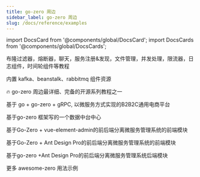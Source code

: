 ```yaml
---
title: go-zero 周边
sidebar_label: go-zero 周边
slug: /docs/reference/examples
---
```



import DocsCard from '@components/global/DocsCard';
import DocsCards from '@components/global/DocsCards';

<head>
  <style>{`
    :root {
      --doc-item-container-width: 60rem;
    }
  `}</style>
</head>

<DocsCards>

<DocsCard 
header="zero-examples" 
href="https://github.com/zeromicro/zero-examples" 
icon="/icons/guide-installation-icon.svg" 
hoverIcon="/icons/guide-installation-icon-hover.svg">
    <p>布隆过滤器，熔断器，聊天，服务注册&发现，文件管理，并发处理，限流器，日志组件，时间轮组件等教程</p>
</DocsCard>

<DocsCard 
header="go-queue" 
href="https://github.com/zeromicro/go-queue" 
icon="/icons/guide-installation-icon.svg" 
hoverIcon="/icons/guide-installation-icon-hover.svg">
    <p>内置 kafka、beanstalk、rabbitmq 组件资源</p>
</DocsCard>

<DocsCard 
header="go-zero-looklook" 
href="https://github.com/zeromicro/go-zero-looklook" 
icon="/icons/guide-installation-icon.svg" 
hoverIcon="/icons/guide-installation-icon-hover.svg">
    <p>🔥 go-zero 周边最详细、完备的开源系列教程之一</p>
</DocsCard>

<DocsCard 
header="zeromall" 
href="hhttps://github.com/zeromicro/zeromall" 
icon="/icons/guide-installation-icon.svg" 
hoverIcon="/icons/guide-installation-icon-hover.svg">
    <p>基于 go + go-zero + gRPC, 以微服务方式实现的B2B2C通用电商平台</p>
</DocsCard>

<DocsCard 
header="datacenter" 
href="https://github.com/jackluo2012/datacenter" 
icon="/icons/guide-installation-icon.svg" 
hoverIcon="/icons/guide-installation-icon-hover.svg">
    <p>基于go-zero 框架写的一个数据中台中心</p>
</DocsCard>

<DocsCard 
header="zero-vue-admin" 
href="https://github.com/feihua/zero-vue-admin" 
icon="/icons/guide-installation-icon.svg" 
hoverIcon="/icons/guide-installation-icon-hover.svg">
    <p>基于Go-Zero + vue-element-admin的前后端分离微服务管理系统的前端模块</p>
</DocsCard>

<DocsCard 
header="zero-admin-ui" 
href="https://github.com/feihua/zero-admin-ui" 
icon="/icons/guide-installation-icon.svg" 
hoverIcon="/icons/guide-installation-icon-hover.svg">
    <p>基于Go-Zero + Ant Design Pro的前后端分离微服务管理系统的前端模块</p>
</DocsCard>

<DocsCard 
header="zero-admin" 
href="https://github.com/feihua/zero-admin" 
icon="/icons/guide-installation-icon.svg" 
hoverIcon="/icons/guide-installation-icon-hover.svg">
    <p>基于go-zero +Ant Design Pro的前后端分离微服务管理系统后端模块</p>
</DocsCard>

<DocsCard 
header="awesome-zero" 
href="https://github.com/zeromicro/awesome-zero" 
icon="/icons/guide-installation-icon.svg" 
hoverIcon="/icons/guide-installation-icon-hover.svg">
    <p>更多 awesome-zero 用法示例</p>
</DocsCard>

</DocsCards>